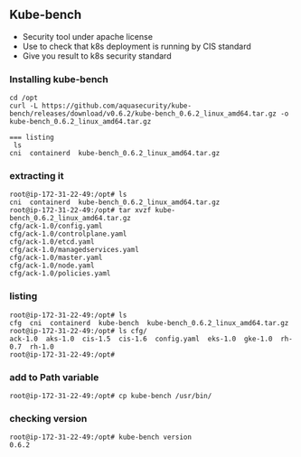 ##  Kube-bench 

<ul>
    <li> Security tool under apache license  </li>
    <li> Use to check that k8s deployment is running by CIS standard   </li>
    <li>  Give you result to k8s security standard  </li>
</ul>


### Installing kube-bench 

```
cd /opt
curl -L https://github.com/aquasecurity/kube-bench/releases/download/v0.6.2/kube-bench_0.6.2_linux_amd64.tar.gz -o kube-bench_0.6.2_linux_amd64.tar.gz

=== listing 
 ls
cni  containerd  kube-bench_0.6.2_linux_amd64.tar.gz
```

### extracting it 

```
root@ip-172-31-22-49:/opt# ls
cni  containerd  kube-bench_0.6.2_linux_amd64.tar.gz
root@ip-172-31-22-49:/opt# tar xvzf kube-bench_0.6.2_linux_amd64.tar.gz 
cfg/ack-1.0/config.yaml
cfg/ack-1.0/controlplane.yaml
cfg/ack-1.0/etcd.yaml
cfg/ack-1.0/managedservices.yaml
cfg/ack-1.0/master.yaml
cfg/ack-1.0/node.yaml
cfg/ack-1.0/policies.yaml

```

### listing 

```
root@ip-172-31-22-49:/opt# ls
cfg  cni  containerd  kube-bench  kube-bench_0.6.2_linux_amd64.tar.gz
root@ip-172-31-22-49:/opt# ls cfg/
ack-1.0  aks-1.0  cis-1.5  cis-1.6  config.yaml  eks-1.0  gke-1.0  rh-0.7  rh-1.0
root@ip-172-31-22-49:/opt# 

```

### add to Path variable 

```
root@ip-172-31-22-49:/opt# cp kube-bench /usr/bin/
```

### checking version 

```
root@ip-172-31-22-49:/opt# kube-bench version 
0.6.2
```

    
